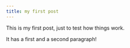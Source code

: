 ```yaml
---
title: my first post
---
```


This is my first post, just to test how things work.

<!--more-->
It has a first and a second paragraph!
